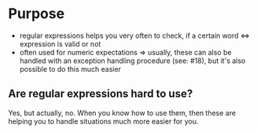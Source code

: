 #	Purpose

-	regular expressions helps you very often to check, if a certain word <=> expression is valid or not
-	often used for numeric expectations => usually, these can also be handled with an exception handling procedure (see: #18), but it's also possible to do this much easier

##	Are regular expressions hard to use?

Yes, but actually, no.
When you know how to use them, then these are helping you to handle situations much more easier for you.